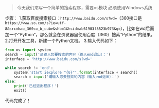 > 今天我们来写一个简单的搜索程序，需要os模块
> 必须使用Windows系统

步骤：
1.获取百度搜索接口：`http://www.baidu.com/s?wd=`（360接口是`https://www.so.com/s?ie=utf-8&src=hao_360so_b_cube&shb=1&hsid=ab61903f5523b973&q=`），比如在wd后面加一个“Python”，那么就会在浏览器里使用百度（360）搜索“Python”的结果。
2.打开开发工具，新建一个Python文档。
3.输入代码如下：

```python
from os import system
search = input('请输入您要搜索的内容（输入end退出）：')
interface = 'http://www.baidu.com/s?wd='

while search != 'end':
    system('start iexplore "{0}"'.format(interface + search))
    search = input('请输入您要搜索的内容（输入end退出）：')
else:
    print('已经退出程序！')
    exit()
```
代码完成了！
